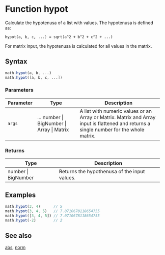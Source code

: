 <!-- Note: This file is automatically generated from source code comments. Changes made in this file will be overridden. -->

# Function hypot

Calculate the hypotenusa of a list with values. The hypotenusa is defined as:

    hypot(a, b, c, ...) = sqrt(a^2 + b^2 + c^2 + ...)

For matrix input, the hypotenusa is calculated for all values in the matrix.


## Syntax

```js
math.hypot(a, b, ...)
math.hypot([a, b, c, ...])
```

### Parameters

Parameter | Type | Description
--------- | ---- | -----------
`args` | ... number &#124; BigNumber &#124; Array &#124; Matrix | A list with numeric values or an Array or Matrix. Matrix and Array input is flattened and returns a single number for the whole matrix.

### Returns

Type | Description
---- | -----------
number &#124; BigNumber | Returns the hypothenusa of the input values.


## Examples

```js
math.hypot(3, 4)      // 5
math.hypot(3, 4, 5)   // 7.0710678118654755
math.hypot([3, 4, 5]) // 7.0710678118654755
math.hypot(-2)        // 2
```


## See also

[abs](abs.md),
[norm](norm.md)
